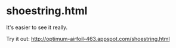 shoestring.html
===============

It's easier to see it really.

Try it out: http://optimum-airfoil-463.appspot.com/shoestring.html
